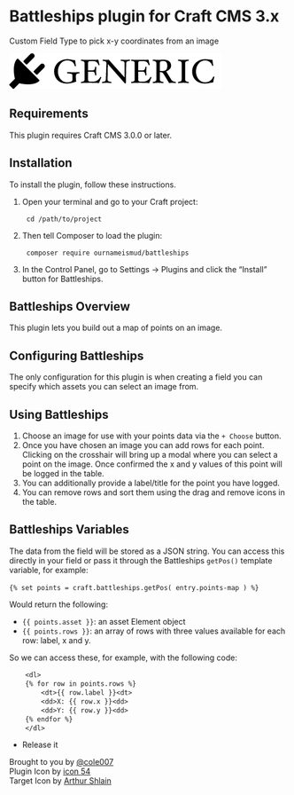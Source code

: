 # Battleships plugin for Craft CMS 3.x

Custom Field Type to pick x-y coordinates from an image

![Screenshot](resources/img/plugin-logo.png)

## Requirements

This plugin requires Craft CMS 3.0.0 or later.

## Installation

To install the plugin, follow these instructions.

1. Open your terminal and go to your Craft project:

        cd /path/to/project

2. Then tell Composer to load the plugin:

        composer require ournameismud/battleships

3. In the Control Panel, go to Settings → Plugins and click the “Install” button for Battleships.

## Battleships Overview

This plugin lets you build out a map of points on an image.

## Configuring Battleships

The only configuration for this plugin is when creating a field you can specify which assets you can select an image from.

## Using Battleships

1. Choose an image for use with your points data via the `+ Choose` button. 
2. Once you have chosen an image you can add rows for each point. Clicking on the crosshair will bring up a modal where you can select a point on the image. Once confirmed the x and y values of this point will be logged in the table. 
3. You can additionally provide a label/title for the point you have logged.
4. You can remove rows and sort them using the drag and remove icons in the table.

## Battleships Variables

The data from the field will be stored as a JSON string. You can access this directly in your field or pass it through the Battleships `getPos()` template variable, for example:

`{% set points = craft.battleships.getPos( entry.points-map ) %}`

Would return the following:

- `{{ points.asset }}`: an asset Element object
- `{{ points.rows }}`: an array of rows with three values available for each row: label, x and y.

So we can access these, for example, with the following code:

```
    <dl>
    {% for row in points.rows %}
    	<dt>{{ row.label }}<dt>
    	<dd>X: {{ row.x }}<dd>
    	<dd>Y: {{ row.y }}<dd>
    {% endfor %}
    </dl>
```

* Release it

Brought to you by [@cole007](http://ournameismud.co.uk/)  
Plugin Icon by [icon 54](https://thenounproject.com/search/?q=battleships&i=209268)  
Target Icon by [Arthur Shlain](https://thenounproject.com/search/?q=target&i=80655)
